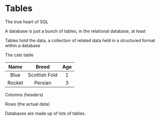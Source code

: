 # Tables

The true heart of SQL

A database is just a bunch of tables, in the relational database, at least

Tables hold the data, a collection of related data held in a structured format within a database

The cats table

| Name | Breed | Age |
| :--: | :---: | :-: |
| Blue | Scottish Fold | 1 |
| Rocket | Persian | 3 |

Columns (headers)

Rows (the actual data)

Databases are made up of lots of tables.
